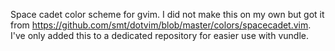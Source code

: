 Space cadet color scheme for gvim. 
I did not make this on my own but got it from https://github.com/smt/dotvim/blob/master/colors/spacecadet.vim.
I've only added this to a dedicated repository for easier use with vundle.

